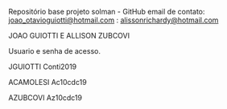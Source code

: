Repositório base projeto solman - GitHub
email de contato: joao_otavioguiotti@hotmail.com
                : alissonrichardy@hotmail.com
                
 JOAO GUIOTTI E ALLISON ZUBCOVI

Usuario e senha de acesso.

JGUIOTTI
Conti2019

ACAMOLESI
Ac10cdc19

AZUBCOVI
Az10cdc19
